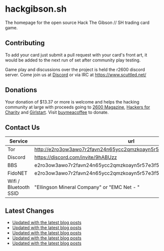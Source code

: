 # hackgibson.sh
The homepage for the open source Hack The Gibson // SH trading card game.


## Contributing

To add your card just submit a pull request with your card's front art, it would be added to the next run of set after community play testing.

Game play and discussions over the project is held the r2600 discord server. Come join us at [Discord](https://discord.com/invite/9hABUzz) or via IRC at https://www.scuttled.net/


## Donations

Your donation of $13.37 or more is welcome and helps the hacking community at large with proceeds going to [2600 Magazine](https://2600.com/), [Hackers for Charity](https://hackersforcharity.org) and [Girlstart](https://girlstart.org).  Visit [buymeacoffee](https://www.buymeacoffee.com/hackgibson.sh) to donate.


## Contact Us

Service | url
-|-
Tor | http://e2ro3ow3awo7r2favn24n65ycc2qmzkoayn5r57e3f56nvjwdcgg32ad.onion
Discord | https://discord.com/invite/9hABUzz
BBS | e2ro3ow3awo7r2favn24n65ycc2qmzkoayn5r57e3f56nvjwdcgg32ad.onion:23
FidoNET | e2ro3ow3awo7r2favn24n65ycc2qmzkoayn5r57e3f56nvjwdcgg32ad.onion:24554
Wifi / Bluetooth SSID | "Ellingson Mineral Company" or "EMC Net - <fidonet address>"

## Latest Changes
<!-- BLOG-POST-LIST:START -->
- [Updated with the latest blog posts](https://github.com/DFW2600/hackgibson.sh/commit/d064cb6d0181e6a05da8c45fb6ac93a690146bc1)
- [Updated with the latest blog posts](https://github.com/DFW2600/hackgibson.sh/commit/cafdbfcdfa5cdd359f9b327b281c2589a22fd17a)
- [Updated with the latest blog posts](https://github.com/DFW2600/hackgibson.sh/commit/43cee224ce4ed288ebdb8b79c9a06a0711126f3b)
- [Updated with the latest blog posts](https://github.com/DFW2600/hackgibson.sh/commit/7b0e9a0866c64b8b48067202017f24af8c4c673e)
- [Updated with the latest blog posts](https://github.com/DFW2600/hackgibson.sh/commit/1221e1314fb642db305f439e6a49e4f2330acaea)
<!-- BLOG-POST-LIST:END -->

